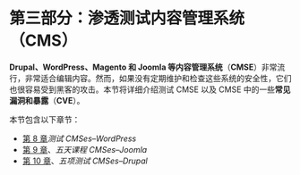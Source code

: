 # 第三部分：渗透测试内容管理系统（CMS）

**Drupal、WordPress、Magento 和 Joomla 等内容管理系统**（**CMSE**）非常流行，非常适合编辑内容。然而，如果没有定期维护和检查这些系统的安全性，它们也很容易受到黑客的攻击。本节将详细介绍测试 CMSE 以及 CMSE 中的一些**常见漏洞和暴露**（**CVE**）。

本节包含以下章节：

*   [第 8 章](08.html)*测试 CMSes–WordPress*
*   [第 9 章](09.html)、*五天课程 CMSes–Joomla*
*   [第 10 章](10.html)、*五项测试 CMSes–Drupal*